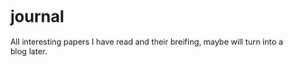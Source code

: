 # journal

All interesting papers I have read and their breifing, maybe will turn into a blog later.
